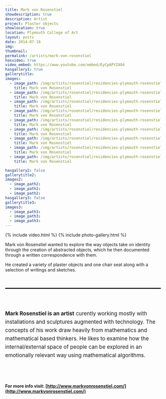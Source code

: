 ```yaml
---
title: Mark von Rosenstiel
showdescription: true
description: Artist
project: Plaster objects
showlocation: true
location: Plymouth College of Art 
layout: posts
date: 2014-07-18
img: 
thumbnail: 
permalink: /artists/mark-von-rosenstiel
hasvideo: true
video_embed: https://www.youtube.com/embed/EyCpAPYZ4O4
hasgallery1: true   
gallerytitle: 
images:
  - image_path: /img/artists/rosenstiel/residencies-plymouth-rosenstiel-1
    title: Mark von Rosenstiel
  - image_path: /img/artists/rosenstiel/residencies-plymouth-rosenstiel-2
    title: Mark von Rosenstiel 
  - image_path: /img/artists/rosenstiel/residencies-plymouth-rosenstiel-3
    title: Mark von Rosenstiel 
  - image_path: /img/artists/rosenstiel/residencies-plymouth-rosenstiel-4
    title: Mark von Rosenstiel 
  - image_path: /img/artists/rosenstiel/residencies-plymouth-rosenstiel-5
    title: Mark von Rosenstiel 
  - image_path: /img/artists/rosenstiel/residencies-plymouth-rosenstiel-6
    title: Mark von Rosenstiel 
  - image_path: /img/artists/rosenstiel/residencies-plymouth-rosenstiel-7
    title: Mark von Rosenstiel 
  - image_path: /img/artists/rosenstiel/residencies-plymouth-rosenstiel-8
    title: Mark von Rosenstiel 
  - image_path: /img/artists/rosenstiel/residencies-plymouth-rosenstiel-9
    title: Mark von Rosenstiel 

hasgallery2: false       
gallerytitle2:  
images2:
  - image_path2: 
  - image_path2: 
  - image_path2: 
hasgallery3: false    
gallerytitle3:  
images3:
  - image_path3: 
  - image_path3: 
  - image_path3:    
---
```


{% include video.html %}
{% include photo-gallery.html %}

Mark von Rosenstiel wanted to explore the way objects take on identity through the creation of abstracted objects, which he then documented through a written correspondence with them. 

He created a variety of plaster objects and one chair seat along with a selection of writings and sketches. 


<div style="border-top: 3px solid; border-color: black; margin: 50px 0px 0px 0px; padding-top: 50px; padding-bottom: 40px; font-size: 17px; line-height: 27px;">

<b>Mark Rosenstiel is an artist</b> curently working mostly with installations and sculptures augmented with technology. The concepts of his work draw heavily from mathematics and mathematical­ based thinkers. He likes to examine how the internal/external space of people can be explored in an emotionally relevant way using mathematical algorithms.
</div>

#### For more info visit: [http://www.markvonrosenstiel.com/](http://www.markvonrosenstiel.com/)


